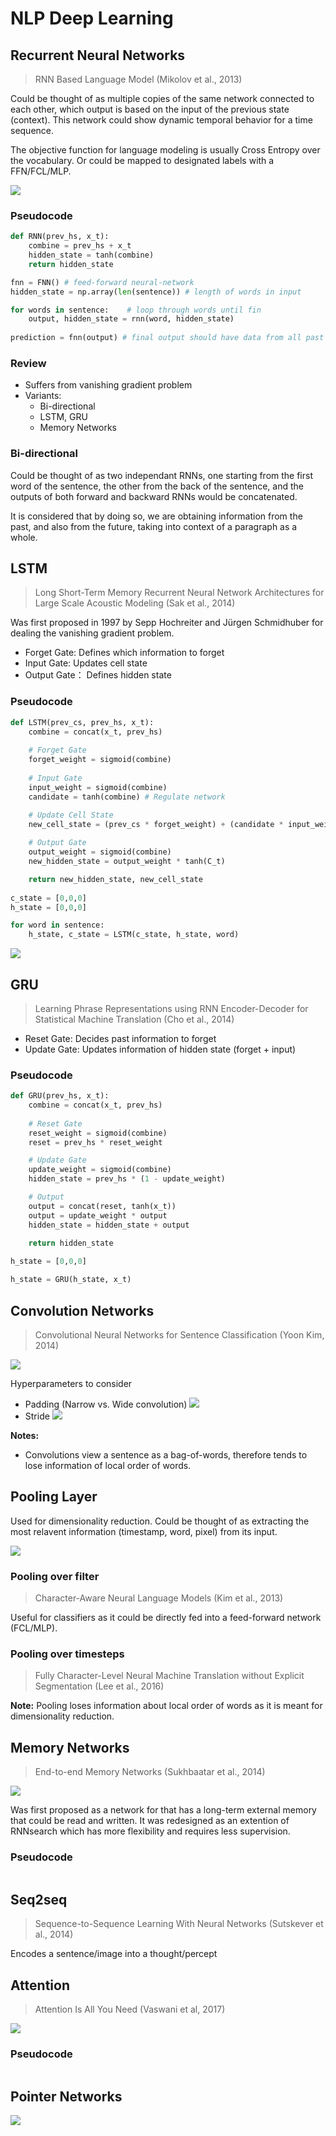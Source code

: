 # NLP Deep Learning

## Recurrent Neural Networks
> RNN Based Language Model (Mikolov et al., 2013)

Could be thought of as multiple copies of the same network connected to each other, which output is based on the input of the previous state (context). This network could show dynamic temporal behavior for a time sequence.

The objective function for language modeling is usually Cross Entropy over the vocabulary. Or could be mapped to designated labels with a FFN/FCL/MLP.

![](https://i.imgur.com/ydKpjpR.jpg)

### Pseudocode
```python
def RNN(prev_hs, x_t):
    combine = prev_hs + x_t
    hidden_state = tanh(combine)
    return hidden_state

fnn = FNN() # feed-forward neural-network
hidden_state = np.array(len(sentence)) # length of words in input

for words in sentence:    # loop through words until fin
    output, hidden_state = rnn(word, hidden_state)
    
prediction = fnn(output) # final output should have data from all past hidden states
```

### Review
- Suffers from vanishing gradient problem
- Variants:
    - Bi-directional
    - LSTM, GRU
    - Memory Networks

### Bi-directional
Could be thought of as two independant RNNs, one starting from the first word of the sentence, the other from the back of the sentence, and the outputs of both forward and backward RNNs would be concatenated. 

It is considered that by doing so, we are obtaining information from the past, and also from the future, taking into context of a paragraph as a whole.

## LSTM
> Long Short-Term Memory Recurrent Neural Network Architectures for Large Scale Acoustic Modeling (Sak et al., 2014)

Was first proposed in 1997 by Sepp Hochreiter and Jürgen Schmidhuber for dealing the vanishing gradient problem.

- Forget Gate: Defines which information to forget
- Input Gate: Updates cell state
- Output Gate： Defines hidden state

### Pseudocode
```python
def LSTM(prev_cs, prev_hs, x_t):
    combine = concat(x_t, prev_hs)
    
    # Forget Gate
    forget_weight = sigmoid(combine) 
    
    # Input Gate
    input_weight = sigmoid(combine)
    candidate = tanh(combine) # Regulate network

    # Update Cell State
    new_cell_state = (prev_cs * forget_weight) + (candidate * input_weight) # Forget + Input
    
    # Output Gate
    output_weight = sigmoid(combine)
    new_hidden_state = output_weight * tanh(C_t)

    return new_hidden_state, new_cell_state
    
c_state = [0,0,0]
h_state = [0,0,0]

for word in sentence:
    h_state, c_state = LSTM(c_state, h_state, word)
```

![](https://i.imgur.com/SxudGs4.png)

## GRU
> Learning Phrase Representations using RNN Encoder-Decoder for Statistical Machine Translation (Cho et al., 2014)

- Reset Gate: Decides past information to forget
- Update Gate: Updates information of hidden state (forget + input)

### Pseudocode
```python
def GRU(prev_hs, x_t):
    combine = concat(x_t, prev_hs)
    
    # Reset Gate
    reset_weight = sigmoid(combine)
    reset = prev_hs * reset_weight

    # Update Gate
    update_weight = sigmoid(combine)
    hidden_state = prev_hs * (1 - update_weight)

    # Output
    output = concat(reset, tanh(x_t))
    output = update_weight * output
    hidden_state = hidden_state + output

    return hidden_state
    
h_state = [0,0,0]

h_state = GRU(h_state, x_t)
```

## Convolution Networks
> Convolutional Neural Networks for Sentence Classification (Yoon Kim, 2014)

![](https://i.imgur.com/YdWcjGO.png)

Hyperparameters to consider
- Padding (Narrow vs. Wide convolution)
![](https://i.imgur.com/ZYoGlzN.png)
- Stride
![](https://i.imgur.com/TZ6rqby.png)

**Notes:**
- Convolutions view a sentence as a bag-of-words, therefore tends to lose information of local order of words.

## Pooling Layer

Used for dimensionality reduction. Could be thought of as extracting the most relavent information (timestamp, word, pixel) from its input. 

![](https://i.imgur.com/4XAPyVB.png)

### Pooling over filter
> Character-Aware Neural Language Models (Kim et al., 2013)

Useful for classifiers as it could be directly fed into a feed-forward network (FCL/MLP).

### Pooling over timesteps
> Fully Character-Level Neural Machine Translation without Explicit Segmentation (Lee et al., 2016)

**Note:**
Pooling loses information about local order of words as it is meant for dimensionality reduction.

## Memory Networks
> End-to-end Memory Networks (Sukhbaatar et al., 2014)

![](https://i.imgur.com/TcFWgnJ.png)

Was first proposed as a network for that has a long-term external memory that could be read and written. It was redesigned as an extention of RNNsearch which has more flexibility and requires less supervision.

### Pseudocode
```

```

## Seq2seq
> Sequence-to-Sequence Learning With Neural Networks (Sutskever et al., 2014)

Encodes a sentence/image into a thought/percept

## Attention
> Attention Is All You Need (Vaswani et al, 2017)

![](https://i.imgur.com/V0y4S2A.png)

### Pseudocode
```

```

## Pointer Networks

![](https://i.imgur.com/ORoovhQ.png)


